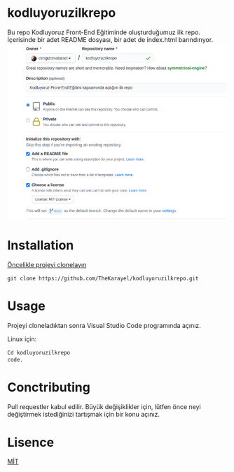 # kodluyoruzilkrepo

Bu repo Kodluyoruz Front-End Eğitiminde oluşturduğumuz ilk repo. İçerisinde bir adet README dosyası, bir adet de index.html barındırıyor.
![proje görseli](https://raw.githubusercontent.com/Kodluyoruz/taskforce/main/git/odev1/figures/github.png)

# Installation

[Öncelikle projeyi clonelayın](https://github.com/TheKarayel/kodluyoruzilkrepo.git)

```
git clone https://github.com/TheKarayel/kodluyoruzilkrepo.git
```
# Usage

Projeyi cloneladıktan sonra Visual Studio Code programında açınız.

Linux için:

```
Cd kodluyoruzilkrepo
code.
```

# Conctributing

Pull requestler kabul edilir. Büyük değişiklikler için, lütfen önce neyi değiştirmek istediğinizi tartışmak için bir konu açınız.

# Lisence 

[MİT](https://choosealicense.com/licenses/mit/)
